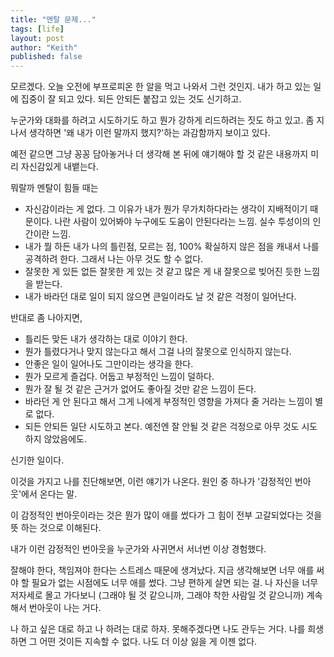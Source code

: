 ```yaml
---
title: "멘탈 문제..."
tags: [life]
layout: post
author: "Keith"
published: false
---
```


모르겠다. 오늘 오전에 부프로피온 한 알을 먹고 나와서 그런 것인지. 내가 하고 있는 일에 집중이 잘 되고 있다. 되든 안되든 붙잡고 있는 것도 신기하고.

누군가와 대화를 하려고 시도하기도 하고 뭔가 강하게 리드하려는 짓도 하고 있고. 좀 지나서 생각하면 '왜 내가 이런 말까지 했지?'하는 과감함까지 보이고 있다.

예전 같으면 그냥 꽁꽁 담아놓거나 더 생각해 본 뒤에 얘기해야 할 것 같은 내용까지 미리 자신감있게 내뱉는다.

뭐랄까 멘탈이 힘들 때는 

- 자신감이라는 게 없다. 그 이유가 내가 뭔가 무가치하다라는 생각이 지배적이기 때문이다. 나란 사람이 있어봐야 누구에도 도움이 안된다라는 느낌. 실수 투성이의 인간이란 느낌.
- 내가 뭘 하든 내가 나의 틀린점, 모르는 점, 100% 확실하지 않은 점을 캐내서 나를 공격하려 한다. 그래서 나는 아무 것도 할 수 없다.
- 잘못한 게 있든 없든 잘못한 게 있는 것 같고 많은 게 내 잘못으로 빚어진 듯한 느낌을 받는다.
- 내가 바라던 대로 일이 되지 않으면 큰일이라도 날 것 같은 걱정이 일어난다.

반대로 좀 나아지면,

- 틀리든 맞든 내가 생각하는 대로 이야기 한다.
- 뭔가 틀렸다거나 맞지 않는다고 해서 그걸 나의 잘못으로 인식하지 않는다.
- 안좋은 일이 일어나도 그만이라는 생각을 한다. 
- 뭔가 모르게 즐겁다. 어둡고 부정적인 느낌이 덜하다.
- 뭔가 잘 될 것 같은 근거가 없어도 좋아질 것만 같은 느낌이 든다.
- 바라던 게 안 된다고 해서 그게 나에게 부정적인 영향을 가져다 줄 거라는 느낌이 별로 없다.
- 되든 안되든 일단 시도하고 본다. 예전엔 잘 안될 것 같은 걱정으로 아무 것도 시도하지 않았음에도. 

신기한 일이다. 

이것을 가지고 나를 진단해보면, 이런 얘기가 나온다. 원인 중 하나가 '감정적인 번아웃'에서 온다는 말. 

이 감정적인 번아웃이라는 것은 뭔가 많이 애를 썼다가 그 힘이 전부 고갈되었다는 것을 뜻 하는 것으로 이해된다.

내가 이런 감정적인 번아웃을 누군가와 사귀면서 서너번 이상 경험했다.

잘해야 한다, 책임져야 한다는 스트레스 때문에 생겨났다. 지금 생각해보면 너무 애를 써야 할 필요가 없는 시점에도 너무 애를 썼다. 
그냥 편하게 살면 되는 걸. 나 자신을 너무 저자세로 몰고 가다보니 (그래야 될 것 같으니까, 그래야 착한 사람일 것 같으니까)
계속해서 번아웃이 나는 거다. 

나 하고 싶은 대로 하고 나 하려는 대로 하자. 못해주겠다면 나도 관두는 거다. 나를 희생하면 그 어떤 것이든 지속할 수 없다. 나도 더 이상 잃을 게 이젠 없다. 
